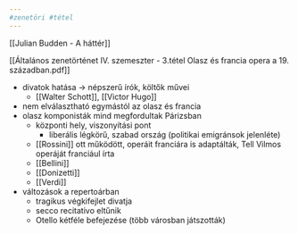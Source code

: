 ```yaml
---
#zenetöri #tétel
---
```

[[Julian Budden - A háttér]]

[[Általános zenetörténet IV. szemeszter - 3.tétel Olasz és francia opera a 19. században.pdf]]

- divatok hatása -> népszerű írók, költők művei
	- [[Walter Schott]], [[Victor Hugo]]
- nem elválasztható egymástól az olasz és francia
- olasz komponisták mind megfordultak Párizsban
	- központi hely, viszonyítási pont
		- liberális légkörű, szabad ország (politikai emigránsok jelenléte)
	- [[Rossini]] ott működött, operáit franciára is adaptálták, Tell Vilmos operáját franciául írta
	- [[Bellini]]
	- [[Donizetti]]
	- [[Verdi]]
- változások a repertoárban
	- tragikus végkifejlet divatja
	- secco recitativo eltűnik
	- Otello kétféle befejezése (több városban játszották)